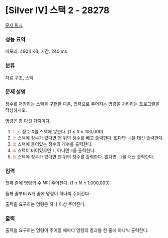 # [Silver IV] 스택 2 - 28278 

[문제 링크](https://www.acmicpc.net/problem/28278) 

### 성능 요약

메모리: 4904 KB, 시간: 240 ms

### 분류

자료 구조, 스택

### 문제 설명

<p>정수를 저장하는 스택을 구현한 다음, 입력으로 주어지는 명령을 처리하는 프로그램을 작성하시오.</p>

<p>명령은 총 다섯 가지이다.</p>

<ol>
	<li><span style="color:#e74c3c;"><code>1 X</code></span>: 정수 <var>X</var>를 스택에 넣는다. (1 ≤ <var>X</var> ≤ 100,000)</li>
	<li><span style="color:#e74c3c;"><code>2</code></span>: 스택에 정수가 있다면 맨 위의 정수를 빼고 출력한다. 없다면 <span style="color:#e74c3c;"><code>-1</code></span>을 대신 출력한다.</li>
	<li><span style="color:#e74c3c;"><code>3</code></span>: 스택에 들어있는 정수의 개수를 출력한다.</li>
	<li><span style="color:#e74c3c;"><code>4</code></span>: 스택이 비어있으면 <span style="color:#e74c3c;"><code>1</code></span>, 아니면 <span style="color:#e74c3c;"><code>0</code></span>을 출력한다.</li>
	<li><span style="color:#e74c3c;"><code>5</code></span>: 스택에 정수가 있다면 맨 위의 정수를 출력한다. 없다면 <span style="color:#e74c3c;"><code>-1</code></span>을 대신 출력한다.</li>
</ol>

### 입력 

 <p>첫째 줄에 명령의 수 <var>N</var>이 주어진다. (1 ≤ <var>N</var> ≤ 1,000,000)</p>

<p>둘째 줄부터 <var>N</var>개 줄에 명령이 하나씩 주어진다.</p>

<p>출력을 요구하는 명령은 하나 이상 주어진다.</p>

### 출력 

 <p>출력을 요구하는 명령이 주어질 때마다 명령의 결과를 한 줄에 하나씩 출력한다.</p>

